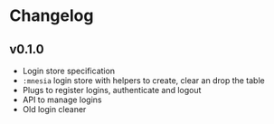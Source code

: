 # Changelog

## v0.1.0

* Login store specification
* `:mnesia` login store with helpers to create, clear an drop the table
* Plugs to register logins, authenticate and logout
* API to manage logins
* Old login cleaner
